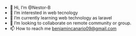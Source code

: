 - 👋 Hi, I’m @Nestor-B
- 👀 I’m interested in web tecnology
- 🌱 I’m currently learning web technology as laravel
- 💞️ I’m looking to collaborate on remote community or group.
- 📫 How to reach me benjamincanario09@gmail.com

<!---
Nestor-B/Nestor-B is a ✨ special ✨ repository because its `README.md` (this file) appears on your GitHub profile.
You can click the Preview link to take a look at your changes.
--->
